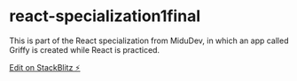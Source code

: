 # react-specialization1final

This is part of the React specialization from MiduDev, in which an app called Griffy is created while React is practiced. 

[Edit on StackBlitz ⚡️](https://stackblitz.com/edit/react-specialization1final)
